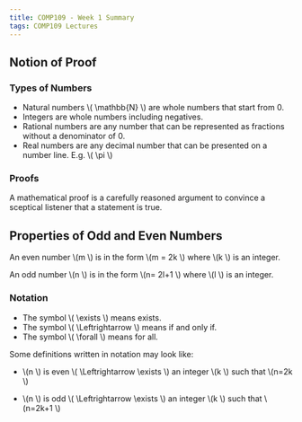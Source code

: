 ```yaml
---
title: COMP109 - Week 1 Summary
tags: COMP109 Lectures
---
```

## Notion of Proof
### Types of Numbers
* Natural numbers  \\( \\mathbb{N} \\) are whole numbers that start from 0.
* Integers are whole numbers including negatives.
* Rational numbers are any number that can be represented as fractions without a denominator of 0.
* Real numbers are any decimal number that can be presented on a number line. E.g.  \\( \\pi \\)

### Proofs
A mathematical proof is a carefully reasoned argument to convince a sceptical listener that a statement is true.

## Properties of Odd and Even Numbers
An even number  \\(m \\) is in the form  \\(m = 2k \\) where  \\(k \\) is an integer.

An odd number  \\(n \\) is in the form  \\(n= 2l+1 \\) where  \\(l \\) is an integer.

### Notation
* The symbol  \\( \\exists \\) means exists.
* The symbol  \\( \\Leftrightarrow \\) means if and only if. 
* The symbol  \\( \\forall \\) means for all.

Some definitions written in notation may look like:

*  \\(n \\) is even  \\( \\Leftrightarrow  \\exists \\)  an integer  \\(k \\) such that  \\(n=2k \\)

*  \\(n \\) is odd  \\( \\Leftrightarrow  \\exists \\)  an integer  \\(k \\) such that  \\(n=2k+1 \\)
